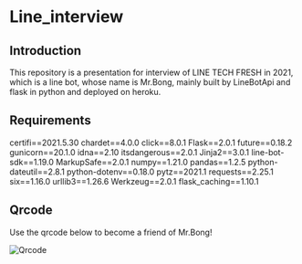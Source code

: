 # Line_interview
## Introduction
This repository is a presentation for interview of LINE TECH FRESH in 2021, which is a line bot, whose name is Mr.Bong, mainly built by LineBotApi and flask in python and deployed on heroku.

## Requirements
certifi==2021.5.30
chardet==4.0.0
click==8.0.1
Flask==2.0.1
future==0.18.2
gunicorn==20.1.0
idna==2.10
itsdangerous==2.0.1
Jinja2==3.0.1
line-bot-sdk==1.19.0
MarkupSafe==2.0.1
numpy==1.21.0
pandas==1.2.5
python-dateutil==2.8.1
python-dotenv==0.18.0
pytz==2021.1
requests==2.25.1
six==1.16.0
urllib3==1.26.6
Werkzeug==2.0.1
flask_caching==1.10.1

## Qrcode
Use the qrcode below to become a friend of Mr.Bong!  


![Qrcode](https://user-images.githubusercontent.com/55230684/126868156-350aacf7-3182-4fc8-a0fa-f5dda515a30e.png)
